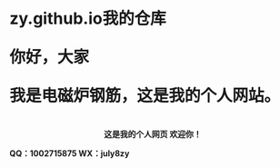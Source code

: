 # zy.github.io我的仓库<p>你好，大家</p><p>我是电磁炉钢筋，这是我的个人网站。</p>
# <html>
<p align="center"><b>这是我的个人网页
欢迎你！


QQ：1002715875
WX：july8zy

</b></p>
</body>
</html>
